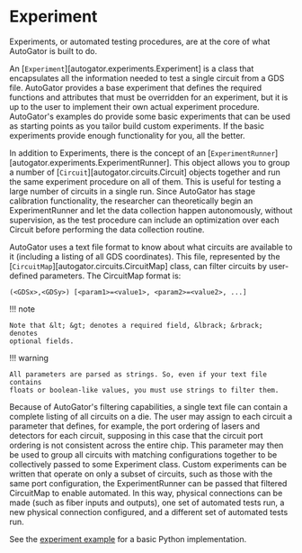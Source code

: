 # Experiment

Experiments, or automated testing procedures, are at the core of what AutoGator
is built to do. 

An [`Experiment`][autogator.experiments.Experiment] is a class that
encapsulates all the information needed to test a single circuit from a GDS
file. AutoGator provides a base experiment that defines the required functions
and attributes that must be overridden for an experiment, but it is up to the
user to implement their own actual experiment procedure. AutoGator's examples
do provide some basic experiments that can be used as starting points as you
tailor build custom experiments. If the basic experiments provide enough
functionality for you, all the better.

In addition to Experiments, there is the concept of an
[`ExperimentRunner`][autogator.experiments.ExperimentRunner]. This object
allows you to group a number of [`Circuit`][autogator.circuits.Circuit] objects
together and run the same experiment procedure on all of them. This is useful
for testing a large number of circuits in a single run. Since AutoGator has
stage calibration functionality, the researcher can theoretically begin an
ExperimentRunner and let the data collection happen autonomously, without
supervision, as the test procedure can include an optimization over each
Circuit before performing the data collection routine.

AutoGator uses a text file format to know about what circuits are available
to it (including a listing of all GDS coordinates). This file, represented by
the [`CircuitMap`][autogator.circuits.CircuitMap] class, can filter circuits
by user-defined parameters. The CircuitMap format is:

``` text
(<GDSx>,<GDSy>) [<param1>=<value1>, <param2>=<value2>, ...]
```

!!! note

    Note that &lt; &gt; denotes a required field, &lbrack; &rbrack; denotes
    optional fields.

!!! warning

    All parameters are parsed as strings. So, even if your text file contains
    floats or boolean-like values, you must use strings to filter them.

Because of AutoGator's filtering capabilities, a single text file can contain a
complete listing of all circuits on a die. The user may assign to each circuit
a parameter that defines, for example, the port ordering of lasers and
detectors for each circuit, supposing in this case that the circuit port
ordering is not consistent across the entire chip. This parameter may then be
used to group all circuits with matching configurations together to be
collectively passed to some Experiment class. Custom experiments can be written
that operate on only a subset of circuits, such as those with the same port
configuration, the ExperimentRunner can be passed that filtered CircuitMap to
enable automated. In this way, physical connections can be made (such as fiber
inputs and outputs), one set of automated tests run, a new physical connection
configured, and a different set of automated tests run.

See the [experiment example](/examples/experiment) for a basic Python
implementation.
